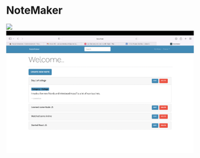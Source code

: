 # NoteMaker
![](https://github.com/SaiPranav-Datrika/NoteMaker/blob/master/NotemakerPage.png)
![](https://github.com/SaiPranav-Datrika/NoteMaker/blob/master/screen-2.png)
